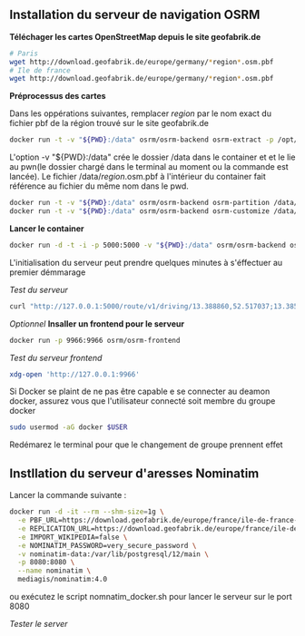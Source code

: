 ## Installation du serveur de navigation OSRM

**Téléchager les cartes OpenStreetMap depuis le site geofabrik.de**

```bash
# Paris
wget http://download.geofabrik.de/europe/germany/*region*.osm.pbf 
# Ile de france
wget http://download.geofabrik.de/europe/germany/*region*.osm.pbf 
```

**Préprocessus des cartes**

Dans les oppérations suivantes, remplacer *region* par le nom exact du fichier pbf de la région trouvé sur le site geofabrik.de

```bash
docker run -t -v "${PWD}:/data" osrm/osrm-backend osrm-extract -p /opt/car.lua /data/*region*.osm.pbf
```
L'option -v "${PWD}:/data" crée le dossier /data dans le container et et le lie au pwn(le dossier chargé dans le terminal au moment ou la commande est lancée). Le fichier /data/*region*.osm.pbf à l'intérieur du container fait référence au fichier du même nom dans le pwd.

```bash
docker run -t -v "${PWD}:/data" osrm/osrm-backend osrm-partition /data/*region*.osrm
docker run -t -v "${PWD}:/data" osrm/osrm-backend osrm-customize /data/*region*.osrm
```

**Lancer le container**

```bash
docker run -d -t -i -p 5000:5000 -v "${PWD}:/data" osrm/osrm-backend osrm-routed --algorithm mld /data/berlin-latest.osrm
```
L'initialisation du serveur peut prendre quelques minutes à s'éffectuer au premier démmarage

*Test du serveur*

```bash
curl "http://127.0.0.1:5000/route/v1/driving/13.388860,52.517037;13.385983,52.496891?steps=true"
```

*Optionnel* **Insaller un frontend pour le serveur**

```bash
docker run -p 9966:9966 osrm/osrm-frontend
```

*Test du serveur frontend*

```bash
xdg-open 'http://127.0.0.1:9966'
```

Si Docker se plaint de ne pas être capable e se connecter au deamon docker, assurez vous que l'utilisateur connecté soit membre du groupe docker

```bash
sudo usermod -aG docker $USER
```
Redémarez le terminal pour que le changement de groupe prennent effet

## Instllation du serveur d'aresses Nominatim

Lancer la commande suivante :

```bash
docker run -d -it --rm --shm-size=1g \
  -e PBF_URL=https://download.geofabrik.de/europe/france/ile-de-france-latest.osm.pbf \
  -e REPLICATION_URL=https://download.geofabrik.de/europe/france/ile-de-france-updates/ \
  -e IMPORT_WIKIPEDIA=false \
  -e NOMINATIM_PASSWORD=very_secure_password \
  -v nominatim-data:/var/lib/postgresql/12/main \
  -p 8080:8080 \
  --name nominatim \
  mediagis/nominatim:4.0      
```

ou exécutez le script nomnatim_docker.sh pour lancer le serveur sur le port 8080

*Tester le server*

